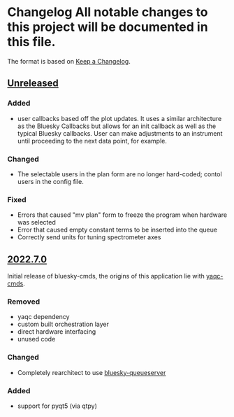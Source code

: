 # Changelog All notable changes to this project will be documented in this file.

The format is based on [Keep a Changelog](https://keepachangelog.com/).

## [Unreleased]

### Added
- user callbacks based off the plot updates.  It uses a similar architecture as the Bluesky Callbacks but allows
  for an init callback as well as the typical Bluesky callbacks. User can make adjustments to an instrument
  until proceeding to the next data point, for example.

### Changed
- The selectable users in the plan form are no longer hard-coded; contol users in the config file.

### Fixed
- Errors that caused "mv plan" form to freeze the program when hardware was selected
- Error that caused empty constant terms to be inserted into the queue
- Correctly send units for tuning spectrometer axes

## [2022.7.0]

Initial release of bluesky-cmds, the origins of this application lie with [yaqc-cmds](https://github.com/wright-group/yaqc-cmds).

### Removed
- yaqc dependency
- custom built orchestration layer
- direct hardware interfacing
- unused code

### Changed
- Completely rearchitect to use [bluesky-queueserver](https://github.com/bluesky/bluesky-queueserver)

### Added
- support for pyqt5 (via qtpy)


[Unreleased]: https://github.com/wright-group/bluesky-cmds/compare/v2022.7.0...master
[2022.7.0]: https://github.com/wright-group/bluesky-cmds/releases/tag/v2020.7.0

